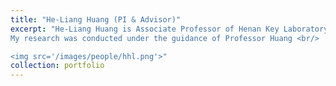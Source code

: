 ```yaml
---
title: "He-Liang Huang (PI & Advisor)"
excerpt: "He-Liang Huang is Associate Professor of Henan Key Laboratory of Quantum Information and Cryptography <br/>
My research was conducted under the guidance of Professor Huang <br/>

<img src='/images/people/hhl.png'>"
collection: portfolio
---
```




